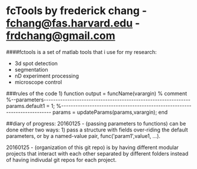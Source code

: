 fcTools by frederick chang - fchang@fas.harvard.edu - frdchang@gmail.com
===========================================================================

####fctools is a set of matlab tools that i use for my research:
- 3d spot detection
- segmentation
- nD experiment processing
- microscope control

###rules of the code
1)
function output = funcName(varargin)
% comment
%--parameters--------------------------------------------------------------
params.default1     = 1;
%--------------------------------------------------------------------------
params = updateParams(params,varargin);
end

##diary of progress:
20160125 - (passing parameters to functions) can be done either two ways: 1) pass a structure with fields over-riding the default parameters, or by a named-value pair, func('param1',value1, ...).  

20160125 - (organization of this git repo) is by having different modular projects that interact with each other separated by different folders instead of having indivudal git repos for each project.  